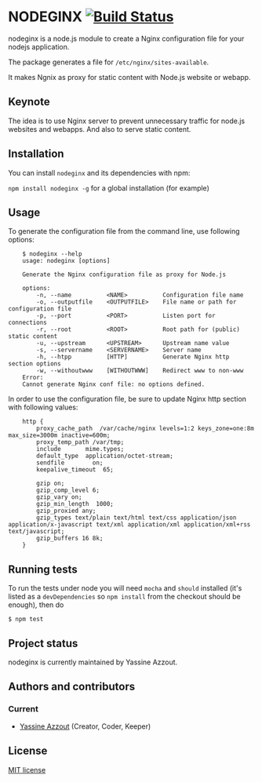 NODEGINX [![Build Status](https://travis-ci.org/92bondstreet/nodeginx.png)](https://travis-ci.org/92bondstreet/nodeginx)
=========

nodeginx is a node.js module to create a Nginx configuration file for your nodejs application.

The package generates a file for `/etc/nginx/sites-available`.

It makes Ngnix as proxy for static content with Node.js website or webapp.

Keynote
-------
The idea is to use Nginx server to prevent unnecessary traffic for node.js websites and webapps. And also to serve static content. 

Installation
------------

You can install `nodeginx` and its dependencies with npm: 

`npm install nodeginx -g` for a global installation (for example)

Usage
-----

To generate the configuration file from the command line, use following options:

		$ nodeginx --help
		usage: nodeginx [options]
	
		Generate the Nginx configuration file as proxy for Node.js

		options:
			-n, --name 			<NAME> 		  	Configuration file name
			-o, --outputfile 	<OUTPUTFILE>	File name or path for configuration file
			-p, --port			<PORT>			Listen port for connections
			-r, --root			<ROOT>			Root path for (public) static content
			-u, --upstream		<UPSTREAM>		Upstream name value			
			-s, --servername	<SERVERNAME>  	Server name			
			-h, --htpp			[HTTP] 			Generate Nginx http section options						
			-w, --withoutwww	[WITHOUTWWW]	Redirect www to non-www
		Error:
		Cannot generate Nginx conf file: no options defined.

In order to use the configuration file, be sure to update Nginx http section with following values:

		http {
		    proxy_cache_path  /var/cache/nginx levels=1:2 keys_zone=one:8m max_size=3000m inactive=600m;
		    proxy_temp_path /var/tmp;
		    include       mime.types;
		    default_type  application/octet-stream;
		    sendfile        on;
		    keepalive_timeout  65;
		 
		    gzip on;
		    gzip_comp_level 6;
		    gzip_vary on;
		    gzip_min_length  1000;
		    gzip_proxied any;
		    gzip_types text/plain text/html text/css application/json application/x-javascript text/xml application/xml application/xml+rss text/javascript;
		    gzip_buffers 16 8k;
		}

Running tests
-------------

To run the tests under node you will need `mocha` and `should` installed (it's listed as a
`devDependencies` so `npm install` from the checkout should be enough), then do

    $ npm test

Project status
--------------
nodeginx is currently maintained by Yassine Azzout.

Authors and contributors
------------------------
### Current
* [Yassine Azzout][] (Creator, Coder, Keeper)

[Yassine Azzout]: http://yass.io


License
-------
[MIT license](http://www.opensource.org/licenses/Mit)
